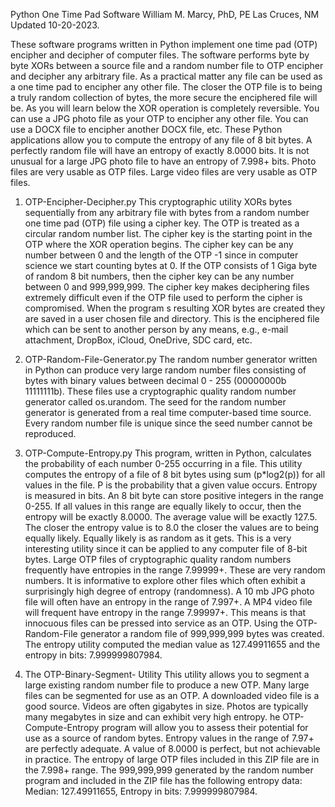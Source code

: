 Python One Time Pad Software 
William M. Marcy, PhD, PE 
Las Cruces, NM 
Updated 10-20-2023. 
 
These software programs written in Python implement one time pad (OTP) encipher and decipher of computer files. The software performs byte by byte XORs between
a source file and a random number file to OTP encipher and decipher any arbitrary file. As a practical matter any file can be used as a one time pad to encipher
any other file. The closer the OTP file is to being a truly random collection of bytes, the more secure the enciphered file will be. As you will learn below the
XOR operation is completely reversible. You can use a JPG photo file as your OTP to encipher any other file. You can use a DOCX file to encipher another DOCX file,
etc. These Python applications allow you to compute the entropy of any file of 8 bit bytes. A perfectly random file will have an entropy of exactly 8.0000 bits. 
It is not unusual for a large JPG photo file to have an entropy of 7.998+ bits. Photo files are very usable as OTP files. Large video files are very usable as OTP files. 

1. OTP-Encipher-Decipher.py 
This cryptographic utility XORs bytes sequentially from any arbitrary file with bytes from a random number one time pad (OTP) file using a cipher key. The OTP is
treated as a circular random number list. The cipher key is the starting point in the OTP where the XOR operation begins. The cipher key can be any number between
0 and the length of the OTP -1 since in computer science we start counting bytes at 0. If the OTP consists of 1 Giga byte of random 8 bit numbers, then the cipher
key can be any number between 0 and 999,999,999. The cipher key makes deciphering files extremely difficult even if the OTP file used to perform the cipher is
compromised. When the program s resulting XOR bytes are created they are saved in a user chosen file and directory. This is the enciphered file which can be sent
to another person by any means, e.g., e-mail attachment, DropBox, iCloud, OneDrive, SDC card, etc. 
 
2. OTP-Random-File-Generator.py 
The random number generator written in Python can produce very large random number files consisting of bytes with binary values between decimal
0 - 255 (00000000b   11111111b). These files use a cryptographic quality random number generator called  os.urandom.   The seed for the random number generator
is generated from a real time computer-based time source. Every random number file is unique since the seed number cannot be reproduced.  
 
3. OTP-Compute-Entropy.py 
This program, written in Python, calculates the probability of each number 0-255 occurring in a file.  This utility computes the entropy of a file of 8 bit bytes
using  sum (p*log2(p)) for all values in the file. P is the probability that a given value occurs. Entropy is measured in bits. An 8 bit byte can store positive
integers in the range 0-255. If all values in this range are equally likely to occur, then the entropy will be exactly 8.0000.  The average value will be
exactly 127.5. The closer the entropy value is to 8.0 the closer the values are to being equally likely. Equally likely is as random as it gets.
This is a very interesting utility since it can be applied to any computer file of 8-bit bytes. Large OTP files of cryptographic quality random numbers frequently
have entropies in the range 7.99999+. These are very random numbers. It is informative to explore other files which often exhibit a surprisingly high degree of
entropy (randomness). A 10 mb JPG photo file will often have an entropy in the range of 7.997+. A MP4 video file will frequent have entropy in the range 7.99997+.
This means is that innocuous files can be pressed into service as an OTP. Using the OTP-Random-File generator a random file of 999,999,999 bytes was created.
The entropy utility computed the median value as 127.49911655 and the entropy in bits:  7.999999807984. 
 
4. The OTP-Binary-Segment- Utility 
This utility allows you to segment a large existing random number file to produce a new OTP. Many large files can be segmented for use as an OTP.
A downloaded video file is a good source. Videos are often gigabytes in size. Photos are typically many megabytes in size and can exhibit very high entropy.
he OTP-Compute-Entropy program will allow you to assess their potential for use as a source of random bytes. Entropy values in the range of 7.97+ are perfectly adequate.
A value of 8.0000 is perfect, but not achievable in practice. The entropy of large OTP files included in this ZIP file are in the 7.998+ range. The 999,999,999
generated by the random number program and included in the ZIP file  has the following entropy data: Median:  127.49911655,  Entropy in bits:  7.999999807984.
       
